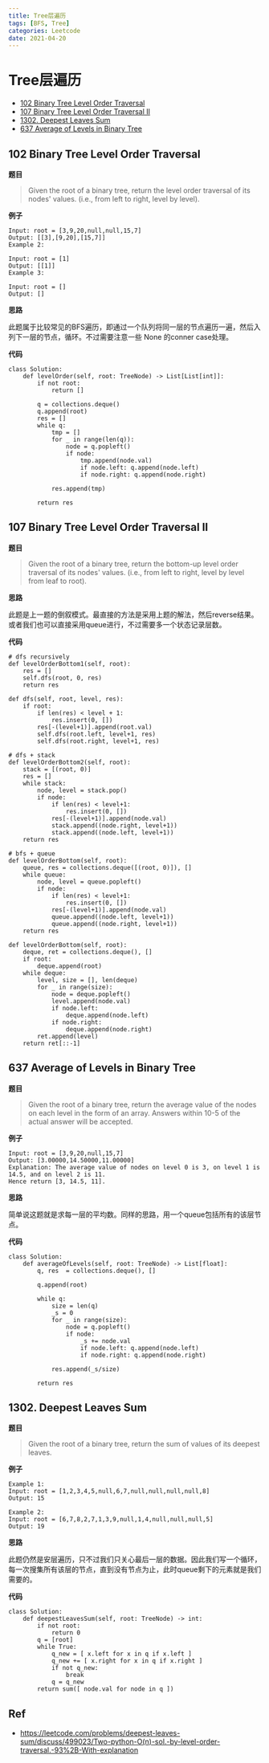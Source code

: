 ```yaml
---
title: Tree层遍历
tags: [BFS, Tree]
categories: Leetcode
date: 2021-04-20
---
```


# Tree层遍历

- [102 Binary Tree Level Order Traversal](https://leetcode.com/problems/binary-tree-level-order-traversal/)
- [107 Binary Tree Level Order Traversal II](https://leetcode.com/problems/binary-tree-level-order-traversal-ii/)
- [1302. Deepest Leaves Sum](https://leetcode.com/problems/deepest-leaves-sum/)
- [637 Average of Levels in Binary Tree](https://leetcode.com/problems/average-of-levels-in-binary-tree/)

## 102 Binary Tree Level Order Traversal

**题目**

> Given the root of a binary tree, return the level order traversal of its nodes' values. (i.e., from left to right, level by level).

**例子**

```
Input: root = [3,9,20,null,null,15,7]
Output: [[3],[9,20],[15,7]]
Example 2:

Input: root = [1]
Output: [[1]]
Example 3:

Input: root = []
Output: []
```

**思路**

此题属于比较常见的BFS遍历，即通过一个队列将同一层的节点遍历一遍，然后入列下一层的节点，循环。不过需要注意一些 None 的conner case处理。

**代码**

```python=
class Solution:
    def levelOrder(self, root: TreeNode) -> List[List[int]]:
        if not root:
            return []
        
        q = collections.deque()
        q.append(root)
        res = []
        while q:
            tmp = []
            for _ in range(len(q)):
                node = q.popleft()
                if node:
                    tmp.append(node.val)
                    if node.left: q.append(node.left)
                    if node.right: q.append(node.right)
            
            res.append(tmp)
            
        return res
```

## 107 Binary Tree Level Order Traversal II

**题目**

> Given the root of a binary tree, return the bottom-up level order traversal of its nodes' values. (i.e., from left to right, level by level from leaf to root).

**思路**

此题是上一题的倒叙模式。最直接的方法是采用上题的解法，然后reverse结果。或者我们也可以直接采用queue进行，不过需要多一个状态记录层数。

**代码**

```python=
# dfs recursively
def levelOrderBottom1(self, root):
    res = []
    self.dfs(root, 0, res)
    return res

def dfs(self, root, level, res):
    if root:
        if len(res) < level + 1:
            res.insert(0, [])
        res[-(level+1)].append(root.val)
        self.dfs(root.left, level+1, res)
        self.dfs(root.right, level+1, res)
        
# dfs + stack
def levelOrderBottom2(self, root):
    stack = [(root, 0)]
    res = []
    while stack:
        node, level = stack.pop()
        if node:
            if len(res) < level+1:
                res.insert(0, [])
            res[-(level+1)].append(node.val)
            stack.append((node.right, level+1))
            stack.append((node.left, level+1))
    return res
 
# bfs + queue   
def levelOrderBottom(self, root):
    queue, res = collections.deque([(root, 0)]), []
    while queue:
        node, level = queue.popleft()
        if node:
            if len(res) < level+1:
                res.insert(0, [])
            res[-(level+1)].append(node.val)
            queue.append((node.left, level+1))
            queue.append((node.right, level+1))
    return res
	
def levelOrderBottom(self, root):
    deque, ret = collections.deque(), []
    if root:
        deque.append(root)
    while deque:
        level, size = [], len(deque)
        for _ in range(size):
            node = deque.popleft()
            level.append(node.val)
            if node.left:
                deque.append(node.left)
            if node.right:
                deque.append(node.right)
        ret.append(level)
    return ret[::-1]
```

## 637 Average of Levels in Binary Tree

**题目**
> Given the root of a binary tree, return the average value of the nodes on each level in the form of an array. Answers within 10-5 of the actual answer will be accepted.

**例子**

```
Input: root = [3,9,20,null,15,7]
Output: [3.00000,14.50000,11.00000]
Explanation: The average value of nodes on level 0 is 3, on level 1 is 14.5, and on level 2 is 11.
Hence return [3, 14.5, 11].
```

**思路**

简单说这题就是求每一层的平均数。同样的思路，用一个queue包括所有的该层节点。

**代码**

```python=
class Solution:
    def averageOfLevels(self, root: TreeNode) -> List[float]:
        q, res  = collections.deque(), []
        
        q.append(root)
        
        while q:
            size = len(q)
            _s = 0
            for _ in range(size):
                node = q.popleft()
                if node:
                    _s += node.val
                    if node.left: q.append(node.left) 
                    if node.right: q.append(node.right)
                    
            res.append(_s/size)
            
        return res
```

## 1302. Deepest Leaves Sum

**题目**

> Given the root of a binary tree, return the sum of values of its deepest leaves.

**例子**

```
Example 1:
Input: root = [1,2,3,4,5,null,6,7,null,null,null,null,8]
Output: 15

Example 2:
Input: root = [6,7,8,2,7,1,3,9,null,1,4,null,null,null,5]
Output: 19
```

**思路**

此题仍然是安层遍历，只不过我们只关心最后一层的数据。因此我们写一个循环，每一次搜集所有该层的节点，直到没有节点为止，此时queue剩下的元素就是我们需要的。

**代码**

```python=
class Solution:
    def deepestLeavesSum(self, root: TreeNode) -> int:
        if not root:
            return 0
        q = [root]
        while True:
            q_new = [ x.left for x in q if x.left ] 
            q_new += [ x.right for x in q if x.right ] 
            if not q_new:
                break
            q = q_new
        return sum([ node.val for node in q ])
```


## Ref

- https://leetcode.com/problems/deepest-leaves-sum/discuss/499023/Two-python-O(n)-sol.-by-level-order-traversal.-93%2B-With-explanation